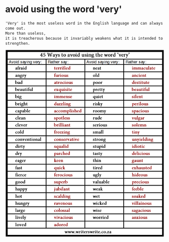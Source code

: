 
avoid using the word 'very'
=========

    'Very' is the most useless word in the English language and can always come out.
    More than useless, 
    it is treacherous because it invariably weakens what it is intended to strengthen. 

![Alt text](../Z-Images/2014-04-02-word.jpg)

